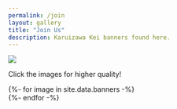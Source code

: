 ```yaml
---
permalink: /join
layout: gallery
title: "Join Us"
description: Karuizawa Kei banners found here.
---
```

<section class="mainContent join-page">
    <div class="col text-center justify-content-center">
        <a href="https://discord.gg/d8ShjV2Bc9">
            <img class="discord" src="{{ site.url }}/assets/images/notkei/f5uq0NV_1.png">
        </a>
        <p class="join-page">Click the images for higher quality!</p>
    </div>
    <div id="content" class="container-fluid">
        <div class="images-container">
            <div class="grid row center-block">
            {%- for image in site.data.banners -%}
                <div class="col-sm-6 grid-item">
                    <div class="shadow mr-2 mb-2 rounded paperImage">
                        <a data-fancybox="gallery" data-caption="<a target='_blank' href='{{ site.baseurl }}/assets/images/gallery/{{ image.path }}'>Full Image</a>" href="{{ site.baseurl }}/assets/images/gallery/{{ image.path }}{{ image.name }}">
                            <img class="pic lazyload" data-src="{{ site.baseurl }}/assets/images/gallery/thumbnails/{{ image.path }}{{ image.name | replace: ".png", ".jpg" }}">
                        </a>
                    </div>
                </div>
            {%- endfor -%}
            </div>
        </div>
    </div>
</section>